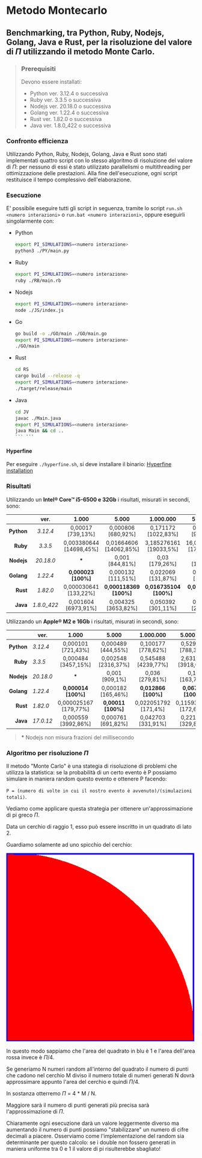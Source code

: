 # Metodo Montecarlo

## Benchmarking, tra Python, Ruby, Nodejs, Golang, Java e Rust, per la risoluzione del valore di $\Pi$ utilizzando il metodo Monte Carlo.

> ### Prerequisiti
>
> Devono essere installati:
>
> - Python ver. 3.12.4 o successiva
> - Ruby ver. 3.3.5 o successiva
> - Nodejs ver. 20.18.0 o successiva
> - Golang ver. 1.22.4 o successiva
> - Rust ver. 1.82.0 o successiva
> - Java ver. 1.8.0_422 o successiva

### Confronto efficienza

Utilizzando Python, Ruby, Nodejs, Golang, Java e Rust sono stati implementati quattro script con lo stesso algoritmo di risoluzione del valore di $\Pi$: per nessuno di essi è stato utilizzato parallelismi o multithreading per ottimizzazione delle prestazioni.
Alla fine dell'esecuzione, ogni script restituisce il tempo complessivo dell'elaborazione.

### Esecuzione

E' possibile eseguire tutti gli script in seguenza, tramite lo script `run.sh <numero interazioni>` o `run.bat <numero interazioni>`, oppure eseguirli singolarmente con:

- Python

  ```sh
  export PI_SIMULATIONS=<numero interazione>
  python3 ./PY/main.py
  ```

- Ruby

  ```sh
  export PI_SIMULATIONS=<numero interazione>
  ruby ./RB/main.rb
  ```

- Nodejs

  ```sh
  export PI_SIMULATIONS=<numero interazione>
  node ./JS/index.js
  ```

- Go

  ```sh
  go build -o ./GO/main ./GO/main.go
  export PI_SIMULATIONS=<numero interazione>
  ./GO/main
  ```

- Rust

  ```sh
  cd RS
  cargo build --release -q
  export PI_SIMULATIONS=<numero interazione>
  ./target/release/main
  ```

- Java

  ```sh
  cd JV
  javac ./Main.java
  export PI_SIMULATIONS=<numero interazione>
  java Main && cd ..
  ``` ```
  ```

#### Hyperfine

Per eseguire `./hyperfine.sh`, si deve installare il binario: [Hyperfine installation](https://github.com/sharkdp/hyperfine/tree/master?tab=readme-ov-file#installation)

### Risultati

Utilizzando un **Intel® Core™ i5-6500 e 32Gb** i risultati, misurati in secondi, sono:

|            | ver.        | 1.000                       | 5.000                      | 1.000.000                  | 5.000.000                    |
| ----------:|:-----------:|:---------------------------:|:--------------------------:|:--------------------------:|:----------------------------:|
| **Python** | *3.12.4*    | 0,00017<br> [739,13%]       | 0,000806<br> [680,92%]     | 0,171172<br> [1022,83%]    | 0,871845<br> [936,66%]       |
| **Ruby**   | *3.3.5*     | 0,003380644<br> [14698,45%] | 0,01664606<br> [14062,85%] | 3,185276161<br> [19033,5%] | 16,004425921<br> [17194,31%] |
| **Nodejs** | *20.18.0*   | **\***       | 0,001<br> [844,81%]        | 0,03<br> [179,26%]         | 0,135<br> [145,03%]          |
| **Golang** | *1.22.4*    | **0,000023<br> [100%]**     | 0,000132<br> [111,51%]     | 0,022069<br> [131,87%]     | 0,119983<br> [128,9%]        |
| **Rust**   | *1.82.0*    | 0,000030641<br> [133,22%]   | **0,000118369<br> [100%]** | **0,016735104<br> [100%]** | **0,093079769<br> [100%]**   |
| **Java**   | *1.8.0_422* | 0,001604<br> [6973,91%]     | 0,004325<br> [3653,82%]    | 0,050392<br> [301,11%]     | 0,224448<br> [241,13%]       |

Utilizzando un **Apple® M2 e 16Gb** i risultati, misurati in secondi, sono:

|            | ver.      | 1.000                     | 5.000                   | 1.000.000                | 5.000.000                 |
| ----------:| --------- |:-------------------------:|:-----------------------:|:------------------------:|:-------------------------:|
| **Python** | *3.12.4*  | 0,000101<br> [721,43%]    | 0,000489<br> [444,55%]  | 0,100177<br> [778,62%]   | 0,529444<br> [788,34%]    |
| **Ruby**   | *3.3.5*   | 0,000484<br> [3457,15%]   | 0,002548<br> [2316,37%] | 0,545488<br> [4239,77%]  | 2,631342<br> [3918,02%]   |
| **Nodejs** | *20.18.0* | **\***     | 0,001<br> [909,1%]      | 0,036<br> [279,81%]      | 0,11<br> [163,79%]        |
| **Golang** | *1.22.4*  | **0,000014<br> [100%]**   | 0,000182<br> [165,46%]  | **0,012866<br> [100%]**  | **0,06716<br> [100%]**    |
| **Rust**   | *1.82.0*  | 0,000025167<br> [179,77%] | **0,00011<br> [100%]**  | 0,022051792<br> [171,4%] | 0,115934333<br> [172,63%] |
| **Java**   | *17.0.12* | 0,000559<br> [3992,86%]   | 0,000761<br> [691,82%]  | 0,042703<br> [331,91%]   | 0,221541<br> [329,88%]    |

> **\*** Nodejs non misura frazioni del millisecondo

### Algoritmo per risoluzione $\Pi$

Il metodo "Monte Carlo" è una stategia di risoluzione di problemi che utilizza la statistica: se la probabilità di un certo evento è P possiamo simulare in maniera random questo evento e ottenere P facendo:

`P = (numero di volte in cui il nostro evento è avvenuto)/(simulazioni totali)`.

Vediamo come applicare questa strategia per ottenere un'approssimazione di pi greco $\Pi$.

Data un cerchio di raggio 1, esso può essere inscritto in un quadrato di lato 2.

Guardiamo solamente ad uno spicchio del cerchio:

![PI_greco](./pi.png)

In questo modo sappiamo che l'area del quadrato in blu è 1 e l'area dell'area rossa invece è $\Pi$/4.

Se generiamo N numeri random all'interno del quadrato il numero di punti che cadono nel cerchio M diviso il numero totale di numeri generati N dovrà approssimare appunto l'area del cerchio e quindi $\Pi$/4.

In sostanza otterremo $\Pi$ = 4 \* M / N.

Maggiore sarà il numero di punti generati più precisa sarà l'approssimazione di $\Pi$.

Chiaramente ogni esecuzione darà un valore leggermente diverso ma aumentando il numero di punti possiamo "stabilizzare" un numero di cifre decimali a piacere. Osserviamo come l'implementazione del random sia determinante per questo calcolo: se i double non fossero generati in maniera uniforme tra 0 e 1 il valore di pi risulterebbe sbagliato!
